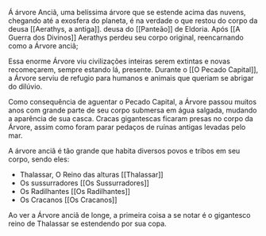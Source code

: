 Á árvore Anciã, uma belíssima árvore que se estende acima das nuvens, chegando até a exosfera do planeta, é na verdade o que restou do corpo da deusa [[Aerathys, a antiga]].  deusa do [[Panteão]] de Eldoria. Após [[A Guerra dos Divinos]] Aerathys perdeu seu corpo original, reencarnando como a  Árvore anciã;

Essa enorme Árvore viu civilizações inteiras serem extintas e novas recomeçarem, sempre estando lá, presente. Durante o [[O Pecado Capital]], a Árvore serviu de refugio para humanos e animais que queriam se abrigar do dilúvio. 

Como consequência de aguentar o Pecado Capital, a Árvore passou muitos anos com grande parte de seu corpo submersa em água salgada, mudando a aparência de sua casca. Cracas gigantescas ficaram presas no corpo da Árvore, assim como 
foram parar pedaços de ruínas antigas levadas pelo mar.

A árvore anciã é tão grande que habita diversos povos e tribos em seu corpo, sendo eles:

- Thalassar, O Reino das alturas [[Thalassar]]
- Os sussurradores [[Os Sussurradores]]
- Os Radilhantes [[Os Radilhantes]]
- Os Cracanos [[Os Cracanos]]

Ao ver a Árvore anciã de longe, a primeira coisa a se notar é o gigantesco reino de Thalassar se estendendo por sua copa. 